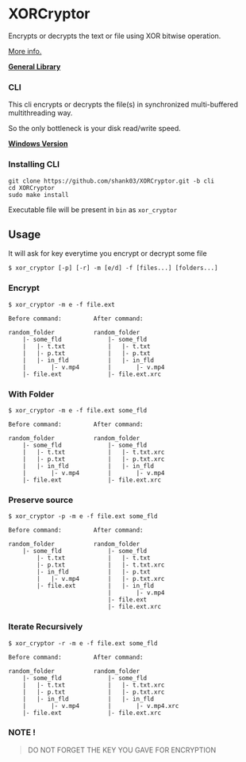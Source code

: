 # XORCryptor

Encrypts or decrypts the text or file using XOR bitwise operation.

[More info.](About.md)

**[General Library](https://github.com/shank03/XORCryptor/tree/lib)**

### CLI

This cli encrypts or decrypts the file(s) in synchronized multi-buffered multithreading way.

So the only bottleneck is your disk read/write speed.

**[Windows Version](https://github.com/shank03/XORCryptor/tree/cli-win)**

### Installing CLI

```shell
git clone https://github.com/shank03/XORCryptor.git -b cli
cd XORCryptor
sudo make install
```

Executable file will be present in `bin` as `xor_cryptor`

## Usage

It will ask for key everytime you encrypt or decrypt some file

```shell
$ xor_cryptor [-p] [-r] -m [e/d] -f [files...] [folders...]
```

### Encrypt

```shell
$ xor_cryptor -m e -f file.ext
```

```
Before command:         After command:

random_folder           random_folder
    |- some_fld             |- some_fld
    |   |- t.txt            |   |- t.txt
    |   |- p.txt            |   |- p.txt
    |   |- in_fld           |   |- in_fld
    |       |- v.mp4        |       |- v.mp4
    |- file.ext             |- file.ext.xrc
```

### With Folder

```shell
$ xor_cryptor -m e -f file.ext some_fld
```

```
Before command:         After command:

random_folder           random_folder
    |- some_fld             |- some_fld
    |   |- t.txt            |   |- t.txt.xrc
    |   |- p.txt            |   |- p.txt.xrc
    |   |- in_fld           |   |- in_fld
    |       |- v.mp4        |       |- v.mp4
    |- file.ext             |- file.ext.xrc
```

### Preserve source

```shell
$ xor_cryptor -p -m e -f file.ext some_fld
```

```
Before command:         After command:

random_folder           random_folder
    |- some_fld             |- some_fld
        |- t.txt            |   |- t.txt
        |- p.txt            |   |- t.txt.xrc
        |- in_fld           |   |- p.txt
        |   |- v.mp4        |   |- p.txt.xrc
        |- file.ext         |   |- in_fld
                            |       |- v.mp4
                            |- file.ext
                            |- file.ext.xrc
```

### Iterate Recursively

```shell
$ xor_cryptor -r -m e -f file.ext some_fld
```

```
Before command:         After command:

random_folder           random_folder
    |- some_fld             |- some_fld
    |   |- t.txt            |   |- t.txt.xrc
    |   |- p.txt            |   |- p.txt.xrc
    |   |- in_fld           |   |- in_fld
    |       |- v.mp4        |       |- v.mp4.xrc
    |- file.ext             |- file.ext.xrc
```

### NOTE !

> DO NOT FORGET THE KEY YOU GAVE FOR ENCRYPTION
